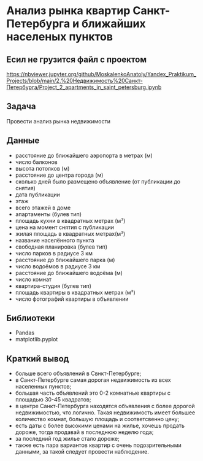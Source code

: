 # Анализ рынка квартир Санкт-Петербурга и ближайших населеных пунктов

## Есил не грузится файл с проектом

https://nbviewer.jupyter.org/github/MoskalenkoAnatoly/Yandex_Praktikum_Projects/blob/main/2.%20Недвижимость%20Санкт-Петербурга/Project_2_apartments_in_saint_petersburg.ipynb

## Задача

Провести анализ рынка недвижимости

## Данные

- расстояние до ближайшего аэропорта в метрах (м)
- число балконов
- высота потолков (м)
- расстояние до центра города (м)
- сколько дней было размещено объявление (от публикации до снятия)
- дата публикации
- этаж
- всего этажей в доме
- апартаменты (булев тип)
- площадь кухни в квадратных метрах (м²)
- цена на момент снятия с публикации
- жилая площадь в квадратных метрах(м²)
- название населённого пункта
- свободная планировка (булев тип)
- число парков в радиусе 3 км
- расстояние до ближайшего парка (м)
- число водоёмов в радиусе 3 км
- расстояние до ближайшего водоёма (м)
- число комнат
- квартира-студия (булев тип)
- площадь квартиры в квадратных метрах (м²)
- число фотографий квартиры в объявлении

## Библиотеки

- Pandas
- matplotlib.pyplot

## Краткий вывод

- больше всего объявлений в Свнкт-Петербурге;
- в Санкт-Петербурге самая дорогая недвижимость из всех населенных пунктов;
- большая часть объявлений это 0-2 комнатные квартиры с площадью 30-45 квадратов;
- в центре Санкт-Петербурга находятся объявления с более дорогой недвижимостью, что логично. Такая недвижимость имеет большее количество комнат, большую площадь и соответсвенно цену;
- есть даты с более высокими ценами на жилье, хочешь продать дороже, тогда продавай в последнюю неделю года;
- за последний год жилье стало дороже;
- также есть пара вариантов квартир с очень подозрительными данными, за такой следует провести наблюдение.
